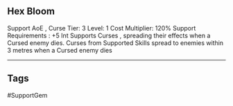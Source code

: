 ## Hex Bloom
Support
AoE , Curse
Tier: 3
Level: 1
Cost Multiplier: 120%
Support Requirements : +5 Int
Supports Curses , spreading their effects when a Cursed enemy dies.
Curses from Supported Skills spread to enemies within 3 metres when a Cursed enemy dies

---
## Tags
#SupportGem
